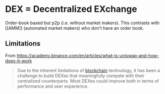 # DEX = Decentralized EXchange

Order-book based but p2p (i.e. without market makers). This contrasts with [[AMM]] (automated market makers) who don't have an order book.

## Limitations

From https://academy.binance.com/en/articles/what-is-uniswap-and-how-does-it-work

> Due to the inherent limitations of [blockchain](https://academy.binance.com/en/articles/what-is-blockchain-technology-a-comprehensive-guide-for-beginners) technology, it has been a challenge to build DEXes that meaningfully compete with their centralized counterparts. Most DEXes could improve both in terms of performance and user experience.
